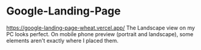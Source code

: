 # Google-Landing-Page
https://google-landing-page-wheat.vercel.app/
The Landscape view on my PC looks perfect.
On mobile phone preview (portrait and landscape), some elements aren't exactly where I placed them.